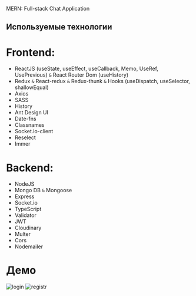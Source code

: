 MERN: Full-stack Chat Application

## Используемые технологии

# Frontend:

- ReactJS (useState, useEffect, useCallback, Memo, UseRef, UsePrevious) `&` React Router Dom (useHistory)
- Redux `&` React-redux `&` Redux-thunk `&` Hooks (useDispatch, useSelector, shallowEqual)
- Axios
- SASS
- History
- Ant Design UI
- Date-fns
- Classnames
- Socket.io-client
- Reselect
- Immer

# Backend:

- NodeJS
- Mongo DB `&` Mongoose
- Express
- Socket.io
- TypeScript
- Validator
- JWT
- Cloudinary
- Multer
- Cors
- Nodemailer

# Демо

![login](https://user-images.githubusercontent.com/57911146/99070417-38652280-25c1-11eb-9698-5999d1f0b814.PNG)
![registr](https://user-images.githubusercontent.com/57911146/99070427-3bf8a980-25c1-11eb-8521-927244c8c203.PNG)
